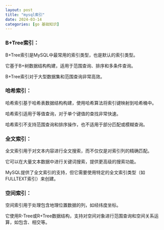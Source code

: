 ```yaml
---
layout: post
title: "mysql索引"
date: 2024-03-14
categories: [go 基础知识]
---
```


### B+Tree索引：
B+Tree索引是MySQL中最常用的索引类型，也是默认的索引类型。

它基于B+树数据结构构建，适用于范围查询、排序和多条件查询。

B+Tree索引对于大型数据集和范围查询非常高效。

### 哈希索引：
哈希索引基于哈希表数据结构构建，使用哈希算法将索引键映射到哈希桶中。

哈希索引适用于等值查询，对于单个键值的查找非常快速。

哈希索引不支持范围查询和排序操作，也不适用于部分匹配或模糊查询。

### 全文索引：
全文索引用于对文本内容进行全文搜索，而不仅仅是对索引列的精确匹配。

它可以在大量文本数据中进行关键词搜索，提供更高级的搜索功能。

MySQL提供了全文索引的支持，但它需要使用特定的全文索引类型（如FULLTEXT索引）来创建。

### 空间索引：
空间索引用于处理包含地理位置数据的列，如经纬度坐标。

它使用R-Tree或R+Tree数据结构，支持对空间对象进行范围查询和空间关系运算，如包含、相交等。


